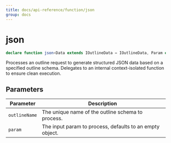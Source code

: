 ```yaml
---
title: docs/api-reference/function/json
group: docs
---
```


# json

```ts
declare function json<Data extends IOutlineData = IOutlineData, Param extends IOutlineParam = IOutlineParam>(outlineName: OutlineName, param?: IOutlineParam): Promise<IOutlineResult<Data, Param>>;
```

Processes an outline request to generate structured JSON data based on a specified outline schema.
Delegates to an internal context-isolated function to ensure clean execution.

## Parameters

| Parameter | Description |
|-----------|-------------|
| `outlineName` | The unique name of the outline schema to process. |
| `param` | The input param to process, defaults to an empty object. |
